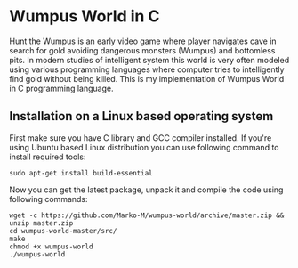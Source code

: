 Wumpus World in C
============

Hunt the Wumpus is an early video game where player navigates cave in search for gold avoiding dangerous monsters (Wumpus) and bottomless pits. In modern studies of intelligent system this world is very often modeled using various programming languages where computer tries to intelligently find gold without being killed. This is my implementation of Wumpus World in C programming language.

Installation on a Linux based operating system
----------------------------------------------

First make sure you have C library and GCC compiler installed. If you're using Ubuntu based Linux distribution you can use following command to install required tools:

    sudo apt-get install build-essential

Now you can get the latest package, unpack it and compile the code using following commands:

    wget -c https://github.com/Marko-M/wumpus-world/archive/master.zip && unzip master.zip
    cd wumpus-world-master/src/
    make
    chmod +x wumpus-world
    ./wumpus-world

